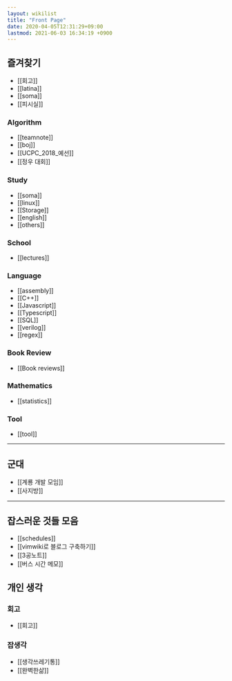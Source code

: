 ```yaml
---
layout: wikilist
title: "Front Page"
date: 2020-04-05T12:31:29+09:00
lastmod: 2021-06-03 16:34:19 +0900
---
```

## 즐겨찾기
 * [[회고]]
 * [[latina]]
 * [[soma]]
 * [[피시실]]

### Algorithm
 * [[teamnote]]
 * [[boj]]
 * [[UCPC_2018_예선]]
 * [[정우 대회]]

### Study
 * [[soma]]
 * [[linux]]
 * [[Storage]]
 * [[english]]
 * [[others]]

### School
 * [[lectures]]

### Language
 * [[assembly]]
 * [[C++]]
 * [[Javascript]]
 * [[Typescript]]
 * [[SQL]]
 * [[verilog]]
 * [[regex]]

### Book Review
 * [[Book reviews]]

### Mathematics
 * [[statistics]]

### Tool
 * [[tool]]

---

## 군대
 * [[계룡 개발 모임]]
 * [[사지방]]

---
## 잡스러운 것들 모음
 * [[schedules]]
 * [[vimwiki로 블로그 구축하기]]
 * [[3공노트]]
 * [[버스 시간 메모]]

## 개인 생각
### 회고
 * [[회고]]

### 잡생각
 * [[생각쓰레기통]]
 * [[완벽한삶]]
